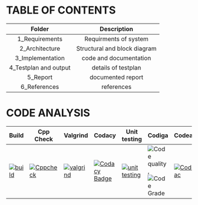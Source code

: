 # TABLE OF CONTENTS

| Folder | Description |
|:-----: |:----------: |
| 1_Requirements       | Requirments of system             |
|2_Architecture       | Structural and block diagram          |
|3_Implementation       | code and documentation         | 
|4_Testplan and output        | details of testplan            |
|5_Report       | documented report        |
| 6_References      | references            |


# CODE ANALYSIS 

| Build | Cpp Check| Valgrind | Codacy | Unit testing|Codiga| Codeac|
|--|--|--|--|--|--|--|
|[![build](https://github.com/Sakshi016/M2_EmbSys/actions/workflows/build.yml/badge.svg)](https://github.com/Sakshi016/M2_EmbSys/actions/workflows/build.yml)   | [![Cppcheck](https://github.com/Sakshi016/M2_EmbSys/actions/workflows/Cppcheck.yml/badge.svg)](https://github.com/Sakshi016/M2_EmbSys/actions/workflows/Cppcheck.yml)  | [![valgrind](https://github.com/Sakshi016/M2_EmbSys/actions/workflows/valgrind.yml/badge.svg)](https://github.com/Sakshi016/M2_EmbSys/actions/workflows/valgrind.yml)  | [![Codacy Badge](https://app.codacy.com/project/badge/Grade/2cafec81f5d74b1d9cc7ea2cc023034b)](https://www.codacy.com/gh/Sakshi016/M2_EmbSys/dashboard?utm_source=github.com&amp;utm_medium=referral&amp;utm_content=Sakshi016/M2_EmbSys&amp;utm_campaign=Badge_Grade)  |[![unit testing](https://github.com/Sakshi016/M2_EmbSys/actions/workflows/unit%20testing.yml/badge.svg)](https://github.com/Sakshi016/M2_EmbSys/actions/workflows/unit%20testing.yml)   |![Code quality]( https://api.codiga.io/project/31726/score/svg) ,![Code Grade](https://api.codiga.io/project/31726/status/svg)|[![Codeac](https://static.codeac.io/badges/2-460934455.svg "Codeac")](https://app.codeac.io/github/Sakshi016/M2_EmbSys)|
